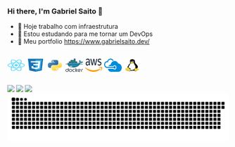 ### Hi there, I'm Gabriel Saito 👋



- 🔭 Hoje trabalho com infraestrutura
- 🌱 Estou estudando para me tornar um DevOps
- 🌱 Meu portfolio https://www.gabrielsaito.dev/

<div style="display: inline_block"><br>
  <img align="center" alt="gbr-React" height="30" width="40" src="https://raw.githubusercontent.com/devicons/devicon/master/icons/react/react-original.svg">
  <img align="center" alt="gbr-CSS" height="30" width="40" src="https://raw.githubusercontent.com/devicons/devicon/master/icons/css3/css3-original.svg">
  <img align="center" alt="gbr-Python" height="30" width="40" src="https://raw.githubusercontent.com/devicons/devicon/master/icons/python/python-original.svg">
  <img align="center" alt="gbr-docker" height="30" width="40" src="https://github.com/Gsaavedra-sa/portfolio/blob/main/public/images/docker.svg">
  <img align="center" alt="gbr-aws" height="30" width="40" src="https://github.com/Gsaavedra-sa/portfolio/blob/main/public/images/aws-2.svg">
  <img align="center" alt="gbr-azure" height="30" width="40" src="https://github.com/Gsaavedra-sa/portfolio/blob/main/public/images/microsoft-azure-3.svg">
  <img align="center" alt="gbr-linux" height="30" width="40" src="https://github.com/Gsaavedra-sa/portfolio/blob/main/public/images/linux-tux.svg">


</div>
  
  ##
           
 <div>

<a href="https://www.youtube.com/channel/UCjjb8hs2c4PvktiG8UcSJdA" target="_blank"><img src="https://img.shields.io/badge/YouTube-FF0000?style=for-the-badge&logo=youtube&logoColor=white" target="_blank"></a>
<a href="https://www.linkedin.com/in/gabriel-saito-459851148/" target="_blank"><img src="https://img.shields.io/badge/-LinkedIn-%230077B5?style=for-the-badge&logo=linkedin&logoColor=white" target="_blank"></a> 
<a href = "mailto:gabrielsaito19@gmail.com"><img src="https://img.shields.io/badge/-Gmail-%23333?style=for-the-badge&logo=gmail&logoColor=white" target="_blank"></a>
  ![Snake animation](https://github.com/gsaavedra-sa/gsaavedra-sa/blob/output/github-contribution-grid-snake.svg)
 
</div>
